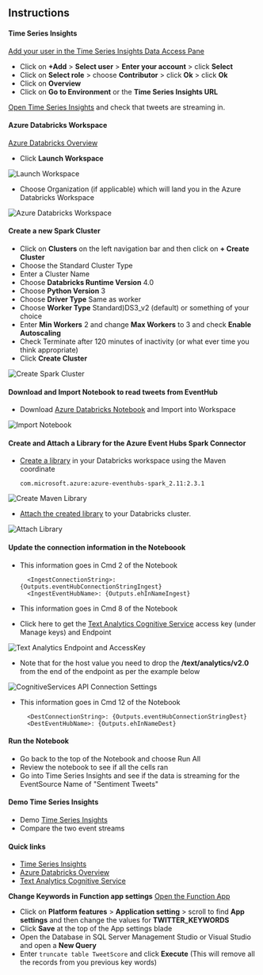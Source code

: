 ## Instructions

#### Time Series Insights
[Add your user in the Time Series Insights Data Access Pane]({Outputs.dataAccessPaneUrl})

 * Click on **+Add** > **Select user** > **Enter your account** > click **Select**
 * Click on **Select role** > choose **Contributor** > click **Ok** > click **Ok**
 * Click on **Overview**
 * Click on **Go to Environment** or the **Time Series Insights URL**
 
 [Open Time Series Insights](https://insights.timeseries.azure.com/) and check that tweets are streaming in. 

#### Azure Databricks Workspace
[Azure Databricks Overview]({Outputs.databricksOverviewUrl})

* Click **Launch Workspace**

![Launch Workspace](https://raw.githubusercontent.com/Azure/data-ai-iot/master/databricks/assets/LaunchWorkspace.JPG)

* Choose Organization (if applicable) which will land you in the Azure Databricks Workspace

![Azure Databricks Workspace](https://raw.githubusercontent.com/Azure/data-ai-iot/master/databricks/assets/databricksWorkspace.JPG)


#### Create a new Spark Cluster

* Click on **Clusters** on the left navigation bar and then click on **+ Create Cluster**
* Choose the Standard Cluster Type
* Enter a Cluster Name
* Choose **Databricks Runtime Version** 4.0
* Choose **Python Version** 3
* Choose **Driver Type** Same as worker
* Choose **Worker Type** Standard)DS3_v2 (default) or something of your choice
* Enter **Min Workers** 2 and change **Max Workers** to 3 and check **Enable Autoscaling**
* Check Terminate after 120 minutes of inactivity (or what ever time you think appropriate)
* Click **Create Cluster**

![Create Spark Cluster](https://raw.githubusercontent.com/Azure/data-ai-iot/master/databricks/assets/newCluster.JPG)

#### Download and Import Notebook to read tweets from EventHub

* Download [Azure Databricks Notebook]({PatternAssetBaseUrl}/notebooks/ReadTweetsFromEventHub.dbc) and Import into Workspace

![Import Notebook](https://raw.githubusercontent.com/Azure/data-ai-iot/master/databricks/assets/ImportNotebook.JPG)


#### Create and Attach a Library for the Azure Event Hubs Spark Connector

* [Create a library](https://docs.azuredatabricks.net/user-guide/libraries.html#maven-libraries) in your Databricks workspace using the Maven coordinate

    ```com.microsoft.azure:azure-eventhubs-spark_2.11:2.3.1```

![Create Maven Library](https://raw.githubusercontent.com/Azure/data-ai-iot/master/databricks/assets/createMavenLibrary.JPG)

* [Attach the created library](https://docs.azuredatabricks.net/user-guide/libraries.html#attach-libraries) to your Databricks cluster.
 
![Attach Library](https://raw.githubusercontent.com/Azure/data-ai-iot/master/databricks/assets/attachLibrary.JPG)

#### Update the connection information in the Noteboook

* This information goes in Cmd 2 of the Notebook

		<IngestConnectionString>: {Outputs.eventHubConnectionStringIngest}
		<IngestEventHubName>: {Outputs.ehInNameIngest} 

* This information goes in Cmd 8 of the Notebook
* Click here to get the [Text Analytics Cognitive Service]({Outputs.textAnalyticsOverviewUrl}) access key (under Manage keys) and Endpoint

![Text Analytics Endpoint and AccessKey](https://raw.githubusercontent.com/Azure/data-ai-iot/master/databricks/assets/textAnalyticsEndpointAndAccessKey.JPG)

* Note that for the host value you need to drop the **/text/analytics/v2.0** from the end of the endpoint as per the example below 

![CognitiveServices API Connection Settings](https://raw.githubusercontent.com/Azure/data-ai-iot/master/databricks/assets/CognitiveServicesAPIConSettings.JPG)


* This information goes in Cmd 12 of the Notebook

		<DestConnectionString>: {Outputs.eventHubConnectionStringDest}
		<DestEventHubName>: {Outputs.ehInNameDest}

#### Run the Notebook

* Go back to the top of the Notebook and choose Run All
* Review the notebook to see if all the cells ran
* Go into Time Series Insights and see if the data is streaming for the EventSource Name of "Sentiment Tweets"

#### Demo Time Series Insights

* Demo [Time Series Insights](https://insights.timeseries.azure.com/)
* Compare the two event streams

#### Quick links
* [Time Series Insights](https://insights.timeseries.azure.com/)
* [Azure Databricks Overview]({Outputs.databricksOverviewUrl})
* [Text Analytics Cognitive Service]({Outputs.textAnalyticsOverviewUrl})

**Change Keywords in Function app settings**
[Open the Function App](https://ms.portal.azure.com/?flight=1#blade/WebsitesExtension/FunctionsIFrameBlade/id/%2Fsubscriptions%2F{SubscriptionId}%2FresourceGroups%2F{ProjectName}%2Fproviders%2FMicrosoft.Web%2Fsites%2F{Outputs.functionAppName})

 * Click on **Platform features** > **Application setting** > scroll to find **App settings** and then change the values for **TWITTER_KEYWORDS**
 * Click **Save** at the top of the App settings blade
 * Open the Database in SQL Server Management Studio or Visual Studio and open a **New Query**
 * Enter ```truncate table TweetScore``` and click **Execute** (This will remove all the records from you previous key words)
